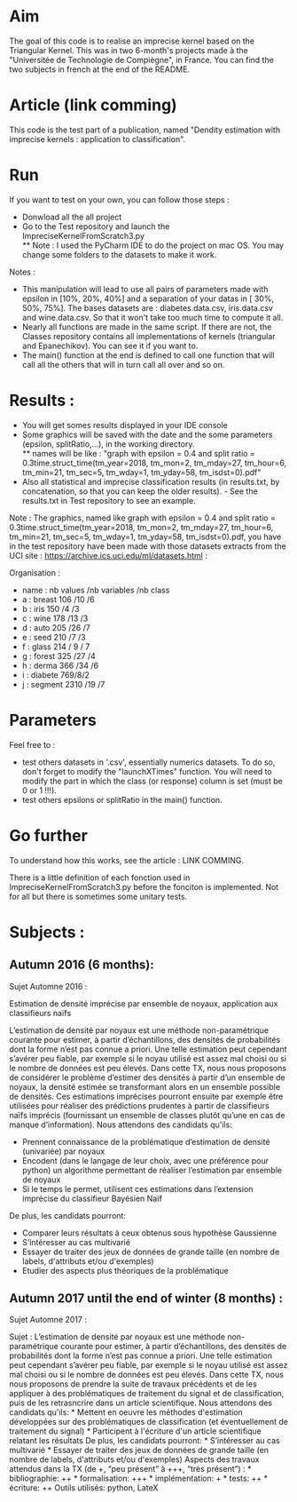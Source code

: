 # Aim

The goal of this code is to realise an imprecise kernel based on the Triangular Kernel. This was in two 6-month's projects made à the "Universitée de Technologie de Compiègne", in France. You can find the two subjects in french at the end of the README.

# Article (link comming)

This code is the test part of a publication, named "Dendity estimation with imprecise kernels : application to classification".

# Run

If you want to test on your own, you can follow those steps :

  - Donwload all the all project
  - Go to the Test repository and launch the ImpreciseKernelFromScratch3.py  
  ** Note : I used the PyCharm IDE to do the project on mac OS.
                  You may change some folders to the datasets to make it work.

Notes :
  - This manipulation will lead to use all pairs of parameters made with epsilon in [10%, 20%, 40%] and a separation of your datas in [ 30%, 50%, 75%]. The bases datasets are : diabetes.data.csv, iris.data.csv and wine.data.csv. So that it won't take too much time to compute it all.
  - Nearly all functions are made in the same script. If there are not, the Classes repository contains all implementations of kernels (triangular and Epanechikov). You can see it if you want to.
  - The main() function at the end is defined to call one function that will call all the others that will in turn call all over and so on.



# Results :

  - You will get somes results displayed in your IDE console
  - Some graphics will be saved with the date and the some parameters (epsilon, splitRatio,...), in the working directory.  
  ** names will be like : 
            "graph with epsilon = 0.4 and split ratio = 0.3time.struct_time(tm_year=2018, tm_mon=2, tm_mday=27, tm_hour=6, tm_min=21, tm_sec=5, tm_wday=1, tm_yday=58, tm_isdst=0).pdf"
  - Also all statistical and imprecise classification results (in results.txt, by concatenation, so that you can keep the older results).
        - See the results.txt in Test repository to see an example.


Note : The graphics, named like graph with epsilon = 0.4 and split ratio = 0.3time.struct_time(tm_year=2018, tm_mon=2, tm_mday=27, tm_hour=6, tm_min=21, tm_sec=5, tm_wday=1, tm_yday=58, tm_isdst=0).pdf, you have in the test repository have been made with those datasets extracts from the UCI site : https://archive.ics.uci.edu/ml/datasets.html :
 
Organisation : 
- name : nb values /nb variables /nb class
- a : breast 106 /10 /6
- b : iris 150 /4 /3
- c : wine 178 /13 /3
- d : auto 205 /26 /7
- e : seed 210 /7 /3
- f : glass 214 / 9 / 7
- g : forest 325 /27 /4
- h : derma 366 /34 /6
- i : diabete 769/8/2
- j : segment 2310 /19 /7

# Parameters

Feel free to :

  - test others datasets in '.csv', essentially numerics datasets. To do so, don't forget to modify the "launchXTimes" function. You will need to modify the part in which the class (or response) column is set (must be 0 or 1 !!!).
  - test others epsilons or splitRatio in the main() function.


# Go further

To understand how this works, see the article : LINK COMMING.

There is a little definition of each fonction used in ImpreciseKernelFromScratch3.py before the fonciton is implemented. Not for all but there is sometimes some unitary tests.

# Subjects :
## Autumn 2016 (6 months):

Sujet Automne 2016 :

Estimation de densité imprécise par ensemble de noyaux, application aux classifieurs naïfs

L’estimation de densité par noyaux est une méthode non-paramétrique courante pour estimer, à partir d’échantillons, des
densités de probabilités dont la forme n’est pas connue a priori. Une telle estimation peut cependant s’avérer peu fiable,
par exemple si le noyau utilisé est assez mal choisi ou si le nombre de données est peu élevés. Dans cette TX, nous
nous proposons de considérer le problème d’estimer des densités à partir d’un ensemble de noyaux, la densité estimée se
transformant alors en un ensemble possible de densités. Ces estimations imprécises pourront ensuite par exemple être
utilisées pour réaliser des prédictions prudentes à partir de classifieurs naïfs imprécis (fournissant un ensemble de
classes plutôt qu’une en cas de manque d’information). Nous attendons des candidats qu'ils:

* Prennent connaissance de la problématique d’estimation de densité (univariée) par noyaux
* Encodent (dans le langage de leur choix, avec une préférence pour python) un algorithme permettant de réaliser
  l’estimation par ensemble de noyaux
* Si le temps le permet, utilisent ces estimations dans l’extension imprécise du classifieur Bayésien Naïf

De plus, les candidats pourront:

* Comparer leurs résultats à ceux obtenus sous hypothèse Gaussienne
* S’intéresser au cas multivarié
* Essayer de traiter des jeux de données de grande taille (en nombre de labels, d'attributs et/ou d'exemples)
* Etudier des aspects plus théoriques de la problématique


## Autumn 2017 until the end of winter (8 months) :

Sujet Automne 2017 :

Sujet :	L’estimation de densité par noyaux est une méthode non-paramétrique courante pour estimer, à partir d’échantillons, des densités de probabilités dont la forme n’est pas connue a priori. Une telle estimation peut cependant s’avérer peu fiable, par exemple si le noyau utilisé est assez mal choisi ou si le nombre de données est peu élevés. Dans cette TX, nous nous proposons de prendre la suite de travaux précédents et de les appliquer à des problématiques de traitement du signal et de classification, puis de les retrasncrire dans un article scientifique. Nous attendons des candidats qu'ils: * Mettent en oeuvre les méthodes d'estimation développées sur des problématiques de classification (et éventuellement de traitement du signal) * Participent à l'écriture d'un article scientifique relatant les résultats De plus, les candidats pourront: * S’intéresser au cas multivarié * Essayer de traiter des jeux de données de grande taille (en nombre de labels, d'attributs et/ou d'exemples) Aspects des travaux attendus dans la TX (de +, “peu présent” à +++, “très présent”) : * bibliographie: ++ * formalisation: +++ * implémentation: + * tests: ++ * écriture: ++ Outils utilisés: python, LateX
